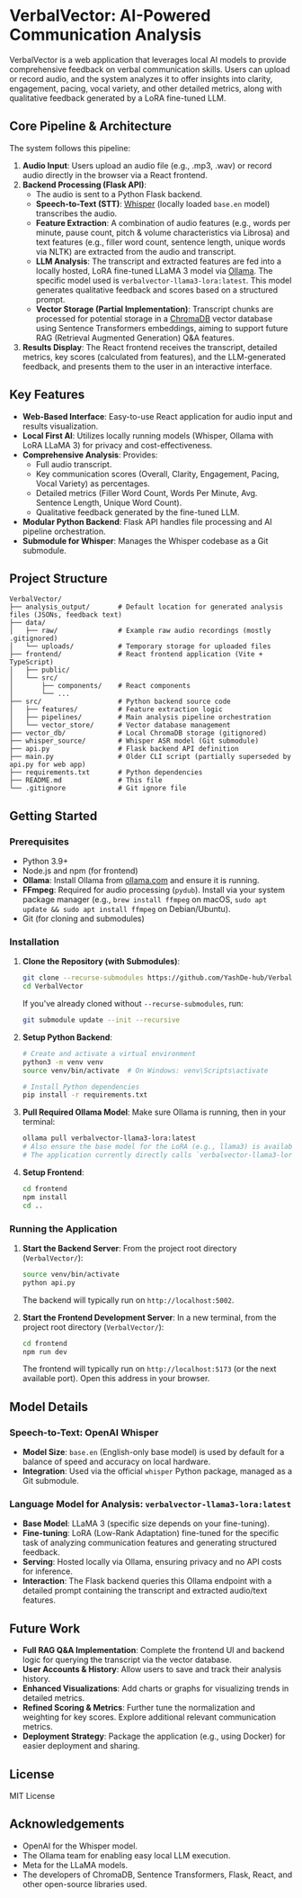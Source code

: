 # VerbalVector: AI-Powered Communication Analysis

VerbalVector is a web application that leverages local AI models to provide comprehensive feedback on verbal communication skills. Users can upload or record audio, and the system analyzes it to offer insights into clarity, engagement, pacing, vocal variety, and other detailed metrics, along with qualitative feedback generated by a LoRA fine-tuned LLM.

## Core Pipeline & Architecture

The system follows this pipeline:

1.  **Audio Input**: Users upload an audio file (e.g., .mp3, .wav) or record audio directly in the browser via a React frontend.
2.  **Backend Processing (Flask API)**:
    *   The audio is sent to a Python Flask backend.
    *   **Speech-to-Text (STT)**: [Whisper](https://github.com/openai/whisper) (locally loaded `base.en` model) transcribes the audio.
    *   **Feature Extraction**: A combination of audio features (e.g., words per minute, pause count, pitch & volume characteristics via Librosa) and text features (e.g., filler word count, sentence length, unique words via NLTK) are extracted from the audio and transcript.
    *   **LLM Analysis**: The transcript and extracted features are fed into a locally hosted, LoRA fine-tuned LLaMA 3 model via [Ollama](https://ollama.com/). The specific model used is `verbalvector-llama3-lora:latest`. This model generates qualitative feedback and scores based on a structured prompt.
    *   **Vector Storage (Partial Implementation)**: Transcript chunks are processed for potential storage in a [ChromaDB](https://www.trychroma.com/) vector database using Sentence Transformers embeddings, aiming to support future RAG (Retrieval Augmented Generation) Q&A features.
3.  **Results Display**: The React frontend receives the transcript, detailed metrics, key scores (calculated from features), and the LLM-generated feedback, and presents them to the user in an interactive interface.

## Key Features

-   **Web-Based Interface**: Easy-to-use React application for audio input and results visualization.
-   **Local First AI**: Utilizes locally running models (Whisper, Ollama with LoRA LLaMA 3) for privacy and cost-effectiveness.
-   **Comprehensive Analysis**: Provides:
    -   Full audio transcript.
    -   Key communication scores (Overall, Clarity, Engagement, Pacing, Vocal Variety) as percentages.
    -   Detailed metrics (Filler Word Count, Words Per Minute, Avg. Sentence Length, Unique Word Count).
    -   Qualitative feedback generated by the fine-tuned LLM.
-   **Modular Python Backend**: Flask API handles file processing and AI pipeline orchestration.
-   **Submodule for Whisper**: Manages the Whisper codebase as a Git submodule.

## Project Structure

```
VerbalVector/
├── analysis_output/       # Default location for generated analysis files (JSONs, feedback text)
├── data/
│   ├── raw/               # Example raw audio recordings (mostly .gitignored)
│   └── uploads/           # Temporary storage for uploaded files
├── frontend/              # React frontend application (Vite + TypeScript)
│   ├── public/
│   └── src/
│       ├── components/    # React components
│       └── ...
├── src/                   # Python backend source code
│   ├── features/          # Feature extraction logic
│   ├── pipelines/         # Main analysis pipeline orchestration
│   └── vector_store/      # Vector database management
├── vector_db/             # Local ChromaDB storage (gitignored)
├── whisper_source/        # Whisper ASR model (Git submodule)
├── api.py                 # Flask backend API definition
├── main.py                # Older CLI script (partially superseded by api.py for web app)
├── requirements.txt       # Python dependencies
├── README.md              # This file
└── .gitignore             # Git ignore file
```

## Getting Started

### Prerequisites

-   Python 3.9+
-   Node.js and npm (for frontend)
-   **Ollama**: Install Ollama from [ollama.com](https://ollama.com/) and ensure it is running.
-   **FFmpeg**: Required for audio processing (`pydub`). Install via your system package manager (e.g., `brew install ffmpeg` on macOS, `sudo apt update && sudo apt install ffmpeg` on Debian/Ubuntu).
-   Git (for cloning and submodules)

### Installation

1.  **Clone the Repository (with Submodules)**:
    ```bash
    git clone --recurse-submodules https://github.com/YashDe-hub/VerbalVector.git
    cd VerbalVector
    ```
    If you've already cloned without `--recurse-submodules`, run:
    ```bash
    git submodule update --init --recursive
    ```

2.  **Setup Python Backend**:
    ```bash
    # Create and activate a virtual environment
    python3 -m venv venv
    source venv/bin/activate  # On Windows: venv\Scripts\activate

    # Install Python dependencies
    pip install -r requirements.txt
    ```

3.  **Pull Required Ollama Model**:
    Make sure Ollama is running, then in your terminal:
    ```bash
    ollama pull verbalvector-llama3-lora:latest
    # Also ensure the base model for the LoRA (e.g., llama3) is available if the LoRA isn't self-contained.
    # The application currently directly calls `verbalvector-llama3-lora:latest`.
    ```

4.  **Setup Frontend**:
    ```bash
    cd frontend
    npm install
    cd .. 
    ```

### Running the Application

1.  **Start the Backend Server**:
    From the project root directory (`VerbalVector/`):
    ```bash
    source venv/bin/activate 
    python api.py
    ```
    The backend will typically run on `http://localhost:5002`.

2.  **Start the Frontend Development Server**:
    In a new terminal, from the project root directory (`VerbalVector/`):
    ```bash
    cd frontend
    npm run dev
    ```
    The frontend will typically run on `http://localhost:5173` (or the next available port). Open this address in your browser.

## Model Details

### Speech-to-Text: OpenAI Whisper

-   **Model Size**: `base.en` (English-only base model) is used by default for a balance of speed and accuracy on local hardware.
-   **Integration**: Used via the official `whisper` Python package, managed as a Git submodule.

### Language Model for Analysis: `verbalvector-llama3-lora:latest`

-   **Base Model**: LLaMA 3 (specific size depends on your fine-tuning).
-   **Fine-tuning**: LoRA (Low-Rank Adaptation) fine-tuned for the specific task of analyzing communication features and generating structured feedback.
-   **Serving**: Hosted locally via Ollama, ensuring privacy and no API costs for inference.
-   **Interaction**: The Flask backend queries this Ollama endpoint with a detailed prompt containing the transcript and extracted audio/text features.

## Future Work

-   **Full RAG Q&A Implementation**: Complete the frontend UI and backend logic for querying the transcript via the vector database.
-   **User Accounts & History**: Allow users to save and track their analysis history.
-   **Enhanced Visualizations**: Add charts or graphs for visualizing trends in detailed metrics.
-   **Refined Scoring & Metrics**: Further tune the normalization and weighting for key scores. Explore additional relevant communication metrics.
-   **Deployment Strategy**: Package the application (e.g., using Docker) for easier deployment and sharing.

## License

MIT License

## Acknowledgements

-   OpenAI for the Whisper model.
-   The Ollama team for enabling easy local LLM execution.
-   Meta for the LLaMA models.
-   The developers of ChromaDB, Sentence Transformers, Flask, React, and other open-source libraries used. 
